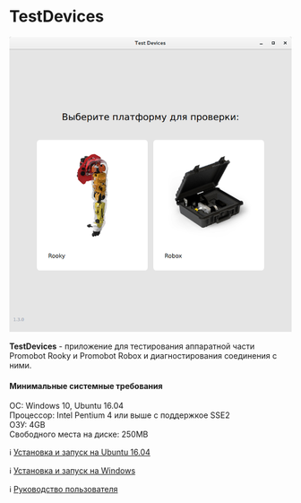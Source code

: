 # TestDevices
![logo](/TestDevices/res/logo.png)

**TestDevices** - приложение для тестирования аппаратной части Promobot Rooky и Promobot Robox и диагностирования соединения с ними.

#### Минимальные системные требования
ОС: Windows 10, Ubuntu 16.04  
Процессор: Intel Pentium 4 или выше с поддержкое SSE2  
ОЗУ: 4GB  
Свободного места на диске: 250MB

ℹ️ [Установка и запуск на Ubuntu 16.04](/TestDevices/setup_ubuntu)

ℹ️ [Установка и запуск на Windows](/TestDevices/setup_windows)

ℹ️ [Руководство пользователя](/TestDevices/user_guide)